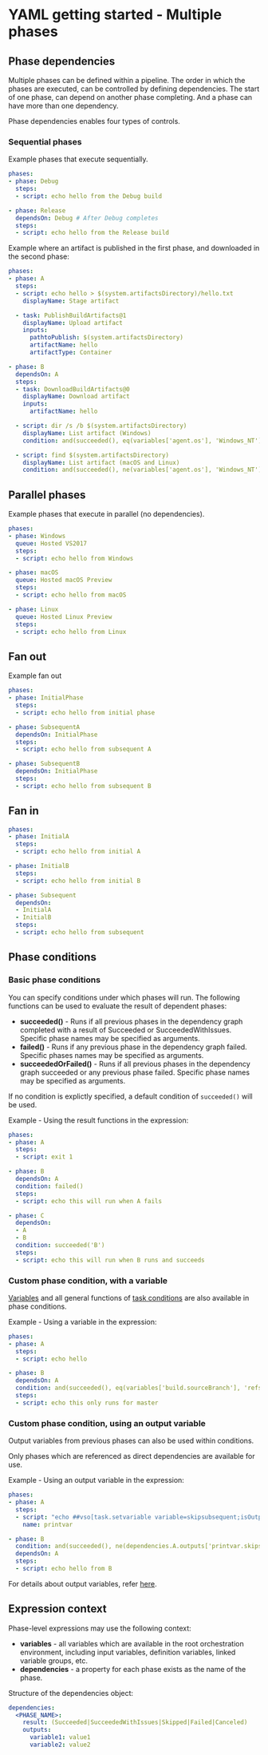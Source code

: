 # YAML getting started - Multiple phases

## Phase dependencies

Multiple phases can be defined within a pipeline. The order in which the phases are executed, can be controlled by defining dependencies. The start of one phase, can depend on another phase completing. And a phase can have more than one dependency.

Phase dependencies enables four types of controls.

### Sequential phases

Example phases that execute sequentially.

```yaml
phases:
- phase: Debug
  steps:
  - script: echo hello from the Debug build

- phase: Release
  dependsOn: Debug # After Debug completes
  steps:
  - script: echo hello from the Release build
```

Example where an artifact is published in the first phase, and downloaded in the second phase:

```yaml
phases:
- phase: A
  steps:
  - script: echo hello > $(system.artifactsDirectory)/hello.txt
    displayName: Stage artifact

  - task: PublishBuildArtifacts@1
    displayName: Upload artifact
    inputs:
      pathtoPublish: $(system.artifactsDirectory)
      artifactName: hello
      artifactType: Container

- phase: B
  dependsOn: A
  steps:
  - task: DownloadBuildArtifacts@0
    displayName: Download artifact
    inputs:
      artifactName: hello

  - script: dir /s /b $(system.artifactsDirectory)
    displayName: List artifact (Windows)
    condition: and(succeeded(), eq(variables['agent.os'], 'Windows_NT'))

  - script: find $(system.artifactsDirectory)
    displayName: List artifact (macOS and Linux)
    condition: and(succeeded(), ne(variables['agent.os'], 'Windows_NT'))
```

## Parallel phases

Example phases that execute in parallel (no dependencies).

```yaml
phases:
- phase: Windows
  queue: Hosted VS2017
  steps:
  - script: echo hello from Windows

- phase: macOS
  queue: Hosted macOS Preview
  steps:
  - script: echo hello from macOS

- phase: Linux
  queue: Hosted Linux Preview
  steps:
  - script: echo hello from Linux
```

## Fan out

Example fan out

```yaml
phases:
- phase: InitialPhase
  steps:
  - script: echo hello from initial phase

- phase: SubsequentA
  dependsOn: InitialPhase
  steps:
  - script: echo hello from subsequent A

- phase: SubsequentB
  dependsOn: InitialPhase
  steps:
  - script: echo hello from subsequent B
```

## Fan in

```yaml
phases:
- phase: InitialA
  steps:
  - script: echo hello from initial A

- phase: InitialB
  steps:
  - script: echo hello from initial B

- phase: Subsequent
  dependsOn:
  - InitialA
  - InitialB
  steps:
  - script: echo hello from subsequent
```

## Phase conditions

### Basic phase conditions

You can specify conditions under which phases will run. The following functions can be used to evaluate the result of dependent phases:

* **succeeded()** - Runs if all previous phases in the dependency graph completed with a result of Succeeded or SucceededWithIssues. Specific phase names may be specified as arguments.
* **failed()** - Runs if any previous phase in the dependency graph failed. Specific phases names may be specified as arguments.
* **succeededOrFailed()** - Runs if all previous phases in the dependency graph succeeded or any previous phase failed. Specific phase names may be specified as arguments.
<!-- * **canceled()** - Runs if the orchestration plan has been canceled. 
* **always()** - Runs always. -->

If no condition is explictly specified, a default condition of ```succeeded()``` will be used.

Example - Using the result functions in the expression:

```yaml
phases:
- phase: A
  steps:
  - script: exit 1

- phase: B
  dependsOn: A
  condition: failed()
  steps:
  - script: echo this will run when A fails

- phase: C
  dependsOn:
  - A
  - B
  condition: succeeded('B')
  steps:
  - script: echo this will run when B runs and succeeds
```

### Custom phase condition, with a variable

[Variables](https://docs.microsoft.com/en-us/vsts/build-release/concepts/definitions/build/variables) and all general functions of [task conditions](https://go.microsoft.com/fwlink/?linkid=842996) are also available in phase conditions.

Example - Using a variable in the expression:

```yaml
phases:
- phase: A
  steps:
  - script: echo hello

- phase: B
  dependsOn: A
  condition: and(succeeded(), eq(variables['build.sourceBranch'], 'refs/heads/master'))
  steps:
  - script: echo this only runs for master
```

### Custom phase condition, using an output variable

Output variables from previous phases can also be used within conditions.

Only phases which are referenced as direct dependencies are available for use.

Example - Using an output variable in the expression:

```yaml
phases:
- phase: A
  steps:
  - script: "echo ##vso[task.setvariable variable=skipsubsequent;isOutput=true]false"
    name: printvar

- phase: B
  condition: and(succeeded(), ne(dependencies.A.outputs['printvar.skipsubsequent'], 'true'))
  dependsOn: A
  steps:
  - script: echo hello from B
```

For details about output variables, refer [here](https://github.com/Microsoft/vsts-agent/blob/master/docs/preview/outputvariable.md#for-ad-hoc-script).

## Expression context

Phase-level expressions may use the following context:

* **variables** - all variables which are available in the root orchestration environment, including input variables, definition variables, linked variable groups, etc.
* **dependencies** - a property for each phase exists as the name of the phase.

Structure of the dependencies object:

```yaml
dependencies:
  <PHASE_NAME>:
    result: (Succeeded|SucceededWithIssues|Skipped|Failed|Canceled)
    outputs:
      variable1: value1
      variable2: value2
```
